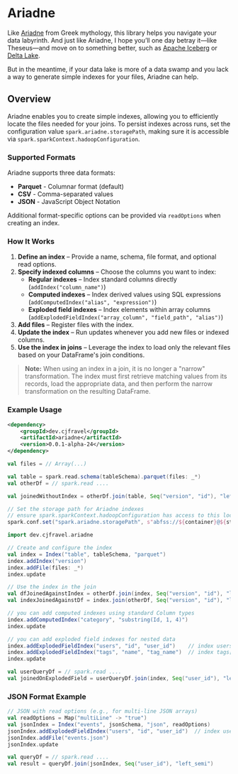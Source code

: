 # Ariadne  

Like [Ariadne](https://en.wikipedia.org/wiki/Ariadne) from Greek mythology, this library helps you navigate your data labyrinth. And just like Ariadne, I hope you’ll one day betray it—like Theseus—and move on to something better, such as [Apache Iceberg](https://iceberg.apache.org/) or [Delta Lake](https://delta.io).  

But in the meantime, if your data lake is more of a data swamp and you lack a way to generate simple indexes for your files, Ariadne can help.  

## Overview

Ariadne enables you to create simple indexes, allowing you to efficiently locate the files needed for your joins. To persist indexes across runs, set the configuration value `spark.ariadne.storagePath`, making sure it is accessible via `spark.sparkContext.hadoopConfiguration`.

### Supported Formats

Ariadne supports three data formats:
- **Parquet** - Columnar format (default)
- **CSV** - Comma-separated values
- **JSON** - JavaScript Object Notation

Additional format-specific options can be provided via `readOptions` when creating an index.

### How It Works

1. **Define an index** – Provide a name, schema, file format, and optional read options.
2. **Specify indexed columns** – Choose the columns you want to index:
   - **Regular indexes** – Index standard columns directly (`addIndex("column_name")`)
   - **Computed indexes** – Index derived values using SQL expressions (`addComputedIndex("alias", "expression")`)
   - **Exploded field indexes** – Index elements within array columns (`addExplodedFieldIndex("array_column", "field_path", "alias")`)
3. **Add files** – Register files with the index.
4. **Update the index** – Run updates whenever you add new files or indexed columns.
5. **Use the index in joins** – Leverage the index to load only the relevant files based on your DataFrame's join conditions.

> **Note:** When using an index in a join, it is no longer a "narrow" transformation. The index must first retrieve matching values from its records, load the appropriate data, and then perform the narrow transformation on the resulting DataFrame.

### Example Usage  
```xml
<dependency>
    <groupId>dev.cjfravel</groupId>
    <artifactId>ariadne</artifactId>
    <version>0.0.1-alpha-24</version>
</dependency>
```

```scala
val files = // Array(...)

val table = spark.read.schema(tableSchema).parquet(files: _*)
val otherDf = // spark.read ....

val joinedWithoutIndex = otherDf.join(table, Seq("version", "id"), "left_semi")

// Set the storage path for Ariadne indexes
// ensure spark.sparkContext.hadoopConfiguration has access to this location
spark.conf.set("spark.ariadne.storagePath", s"abfss://${container}@${storageAccount}.dfs.core.windows.net/ariadne")

import dev.cjfravel.ariadne

// Create and configure the index
val index = Index("table", tableSchema, "parquet")
index.addIndex("version")
index.addFile(files: _*)
index.update

// Use the index in the join
val dfJoinedAgainstIndex = otherDf.join(index, Seq("version", "id"), "left_semi") // records in otherDf that have matching data in indexed files
val indexJoinedAgainstDf = index.join(otherDf, Seq("version", "id"), "left_semi") // matching data that has been indexed that is in otherDf

// you can add computed indexes using standard Column types
index.addComputedIndex("category", "substring(Id, 1, 4)")
index.update

// you can add exploded field indexes for nested data
index.addExplodedFieldIndex("users", "id", "user_id")    // index users[].id as "user_id"
index.addExplodedFieldIndex("tags", "name", "tag_name")  // index tags[].name as "tag_name"
index.update

val userQueryDf = // spark.read ....
val joinedOnExplodedField = userQueryDf.join(index, Seq("user_id"), "left_semi")
```

### JSON Format Example

```scala
// JSON with read options (e.g., for multi-line JSON arrays)
val readOptions = Map("multiLine" -> "true")
val jsonIndex = Index("events", jsonSchema, "json", readOptions)
jsonIndex.addExplodedFieldIndex("users", "id", "user_id")  // index users[].id as "user_id"
jsonIndex.addFile("events.json")
jsonIndex.update

val queryDf = // spark.read ....
val result = queryDf.join(jsonIndex, Seq("user_id"), "left_semi")
```